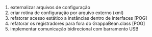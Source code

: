 1. externalizar arquivos de configuração
2. criar rotina de configuração por arquivo externo (xml)
3. refatorar acesso estático a instâncias dentro de interfaces [POG]
4. refatorar os registradores para fora do GrappaBean.class [POG]
5. implementar comunicação bidirecional com barramento USB

